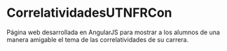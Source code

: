 # CorrelatividadesUTNFRCon
Página web desarrollada en AngularJS para mostrar a los alumnos de una manera amigable el tema de las correlatividades de su carrera.
